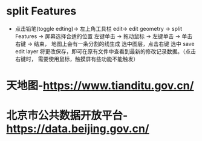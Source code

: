 # split Features

+ 点击铅笔(toggle edting)-> 左上角工具栏 edit-> edit geometry -> split Features -> 屏幕选择合适的位置 左键单击 -> 拖动鼠标 -> 左键单击  -> 单击右键 -> 结束， 地图上会有一条分割的线生成 选中图层，点击右键 选中 save edit layer 将更改保存，即可在原有文件中查看到最新的修改记录数据。（点击右键时， 需要使用鼠标，触摸屏有些功能不能触发）

# 天地图-https://www.tianditu.gov.cn/
# 北京市公共数据开放平台-https://data.beijing.gov.cn/